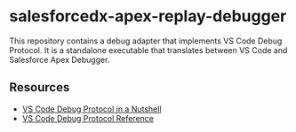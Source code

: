 # salesforcedx-apex-replay-debugger

This repository contains a debug adapter that implements VS Code Debug Protocol.
It is a standalone executable that translates between VS Code and Salesforce
Apex Debugger.

## Resources

- [VS Code Debug Protocol in a Nutshell](https://code.visualstudio.com/docs/extensionAPI/api-debugging)
- [VS Code Debug Protocol Reference](https://github.com/Microsoft/vscode-debugadapter-node/blob/master/protocol/src/debugProtocol.ts)
